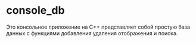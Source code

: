 # console_db

Это консольное приложение на C++ представляет собой простую база данных с функциями добавления удаления отображения и поиска.
